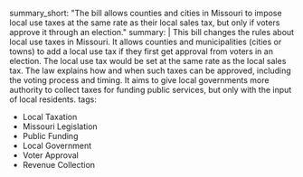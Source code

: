 summary_short: "The bill allows counties and cities in Missouri to impose local use taxes at the same rate as their local sales tax, but only if voters approve it through an election."
summary: |
  This bill changes the rules about local use taxes in Missouri. It allows counties and municipalities (cities or towns) to add a local use tax if they first get approval from voters in an election. The local use tax would be set at the same rate as the local sales tax. The law explains how and when such taxes can be approved, including the voting process and timing. It aims to give local governments more authority to collect taxes for funding public services, but only with the input of local residents.
tags:
  - Local Taxation
  - Missouri Legislation
  - Public Funding
  - Local Government
  - Voter Approval
  - Revenue Collection
